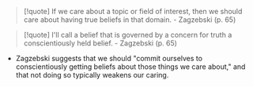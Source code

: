 
> [!quote] If we care about a topic or field of interest, then we should care about having true beliefs in that domain. - Zagzebski (p. 65)

> [!quote] I'll call a belief that is governed by a concern for truth a conscientiously held belief. - Zagzebski (p. 65)
- Zagzebski suggests that we should "commit ourselves to conscientiously getting beliefs about those things we care about," and that not doing so typically weakens our caring.